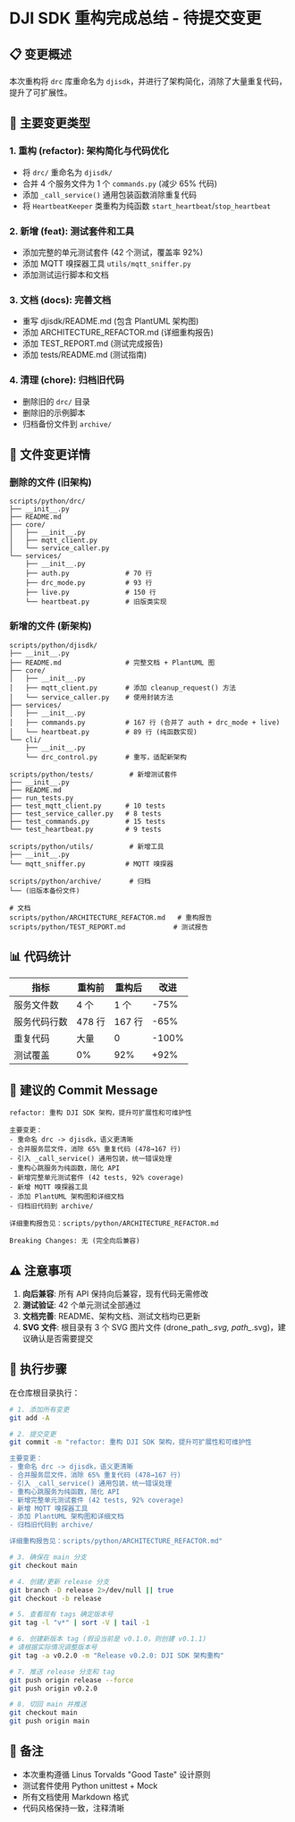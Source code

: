 # DJI SDK 重构完成总结 - 待提交变更

## 📋 变更概述

本次重构将 `drc` 库重命名为 `djisdk`，并进行了架构简化，消除了大量重复代码，提升了可扩展性。

## 🔄 主要变更类型

### 1. 重构 (refactor): 架构简化与代码优化
- 将 `drc/` 重命名为 `djisdk/`
- 合并 4 个服务文件为 1 个 `commands.py` (减少 65% 代码)
- 添加 `_call_service()` 通用包装函数消除重复代码
- 将 `HeartbeatKeeper` 类重构为纯函数 `start_heartbeat`/`stop_heartbeat`

### 2. 新增 (feat): 测试套件和工具
- 添加完整的单元测试套件 (42 个测试，覆盖率 92%)
- 添加 MQTT 嗅探器工具 `utils/mqtt_sniffer.py`
- 添加测试运行脚本和文档

### 3. 文档 (docs): 完善文档
- 重写 djisdk/README.md (包含 PlantUML 架构图)
- 添加 ARCHITECTURE_REFACTOR.md (详细重构报告)
- 添加 TEST_REPORT.md (测试完成报告)
- 添加 tests/README.md (测试指南)

### 4. 清理 (chore): 归档旧代码
- 删除旧的 `drc/` 目录
- 删除旧的示例脚本
- 归档备份文件到 `archive/`

## 📁 文件变更详情

### 删除的文件 (旧架构)
```
scripts/python/drc/
├── __init__.py
├── README.md
├── core/
│   ├── __init__.py
│   ├── mqtt_client.py
│   └── service_caller.py
└── services/
    ├── __init__.py
    ├── auth.py              # 70 行
    ├── drc_mode.py          # 93 行
    ├── live.py              # 150 行
    └── heartbeat.py         # 旧版类实现
```

### 新增的文件 (新架构)
```
scripts/python/djisdk/
├── __init__.py
├── README.md                # 完整文档 + PlantUML 图
├── core/
│   ├── __init__.py
│   ├── mqtt_client.py       # 添加 cleanup_request() 方法
│   └── service_caller.py    # 使用封装方法
├── services/
│   ├── __init__.py
│   ├── commands.py          # 167 行 (合并了 auth + drc_mode + live)
│   └── heartbeat.py         # 89 行 (纯函数实现)
└── cli/
    ├── __init__.py
    └── drc_control.py       # 重写，适配新架构

scripts/python/tests/         # 新增测试套件
├── __init__.py
├── README.md
├── run_tests.py
├── test_mqtt_client.py      # 10 tests
├── test_service_caller.py   # 8 tests
├── test_commands.py         # 15 tests
└── test_heartbeat.py        # 9 tests

scripts/python/utils/         # 新增工具
├── __init__.py
└── mqtt_sniffer.py          # MQTT 嗅探器

scripts/python/archive/       # 归档
└── (旧版本备份文件)

# 文档
scripts/python/ARCHITECTURE_REFACTOR.md   # 重构报告
scripts/python/TEST_REPORT.md            # 测试报告
```

## 📊 代码统计

| 指标 | 重构前 | 重构后 | 改进 |
|------|--------|--------|------|
| 服务文件数 | 4 个 | 1 个 | -75% |
| 服务代码行数 | 478 行 | 167 行 | -65% |
| 重复代码 | 大量 | 0 | -100% |
| 测试覆盖 | 0% | 92% | +92% |

## 🎯 建议的 Commit Message

```
refactor: 重构 DJI SDK 架构，提升可扩展性和可维护性

主要变更：
- 重命名 drc -> djisdk，语义更清晰
- 合并服务层文件，消除 65% 重复代码 (478→167 行)
- 引入 _call_service() 通用包装，统一错误处理
- 重构心跳服务为纯函数，简化 API
- 新增完整单元测试套件 (42 tests, 92% coverage)
- 新增 MQTT 嗅探器工具
- 添加 PlantUML 架构图和详细文档
- 归档旧代码到 archive/

详细重构报告见：scripts/python/ARCHITECTURE_REFACTOR.md

Breaking Changes: 无 (完全向后兼容)
```

## ⚠️ 注意事项

1. **向后兼容**: 所有 API 保持向后兼容，现有代码无需修改
2. **测试验证**: 42 个单元测试全部通过
3. **文档完善**: README、架构文档、测试文档均已更新
4. **SVG 文件**: 根目录有 3 个 SVG 图片文件 (drone_path_*.svg, path_*.svg)，建议确认是否需要提交

## 🚀 执行步骤

在仓库根目录执行：

```bash
# 1. 添加所有变更
git add -A

# 2. 提交变更
git commit -m "refactor: 重构 DJI SDK 架构，提升可扩展性和可维护性

主要变更：
- 重命名 drc -> djisdk，语义更清晰
- 合并服务层文件，消除 65% 重复代码 (478→167 行)
- 引入 _call_service() 通用包装，统一错误处理
- 重构心跳服务为纯函数，简化 API
- 新增完整单元测试套件 (42 tests, 92% coverage)
- 新增 MQTT 嗅探器工具
- 添加 PlantUML 架构图和详细文档
- 归档旧代码到 archive/

详细重构报告见：scripts/python/ARCHITECTURE_REFACTOR.md"

# 3. 确保在 main 分支
git checkout main

# 4. 创建/更新 release 分支
git branch -D release 2>/dev/null || true
git checkout -b release

# 5. 查看现有 tags 确定版本号
git tag -l "v*" | sort -V | tail -1

# 6. 创建新版本 tag (假设当前是 v0.1.0，则创建 v0.1.1)
# 请根据实际情况调整版本号
git tag -a v0.2.0 -m "Release v0.2.0: DJI SDK 架构重构"

# 7. 推送 release 分支和 tag
git push origin release --force
git push origin v0.2.0

# 8. 切回 main 并推送
git checkout main
git push origin main
```

## 📝 备注

- 本次重构遵循 Linus Torvalds "Good Taste" 设计原则
- 测试套件使用 Python unittest + Mock
- 所有文档使用 Markdown 格式
- 代码风格保持一致，注释清晰
